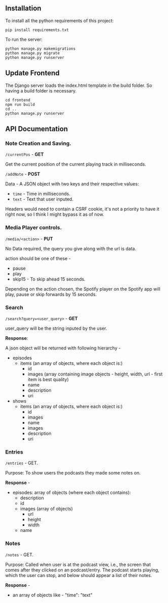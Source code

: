 ## Installation
To install all the python requirements of this project:

```
pip install requirements.txt
```
To run the server:
```
python manage.py makemigrations
python manage.py migrate
python manage.py runserver
```

## Update Frontend
The Django server loads the index.html template in the build folder. So having a build folder is necessary.
```
cd frontend
npm run build
cd ..
python manage.py runserver
```

## API Documentation

### Note Creation and Saving.

`/currentPos` - **GET**

Get the current position of the current playing track in milliseconds.

`/addNote` - **POST**

Data - A JSON object with two keys and their respective values:

- `time` - Time in milliseconds.
- `text` - Text that user inputed.

Headers would need to contain a CSRF cookie, it's not a priority to have it right now, so I think I might bypass it as of now.


### Media Player controls.

`/media/<action>` - **PUT**

No Data required, the query you give along with the url is data.

action should be one of these - 

- pause
- play
- skip15 - To skip ahead 15 seconds.

Depending on the action chosen, the Spotify player on the Spotify app will play, pause or skip forwards by 15 seconds.


### Search

`/search?query=<user_query>` - **GET**

user_query will be the string inputed by the user.

**Response**:

A json object will be returned with following hierarchy -

- episodes
   - items (an array of objects, where each object is:)
       - id
       - images (array containing image objects - height, width, url - first item is best quality)
       - name
       - description
       - uri
- shows
   - items (an array of objects, where each object is:)
       - id
       - images
       - name
       - images
       - description
       - uri

### Entries

`/entries` - GET.

Purpose: To show users the podcasts they made some notes on.

**Response** -

- episodes: array of objects (where each object contains):
    - description
    - id
    - images (array of objects)
       - url
       - height
       - width
   - name

### Notes

`/notes` - GET.

Purpose: Called when user is at the podcast view, i.e., the screen that comes after they clicked on an podcast/entry.
The podcast starts playing, which the user can stop, and below should appear a list of their notes.

**Response** -

- an array of objects like -
    "time": "text"
